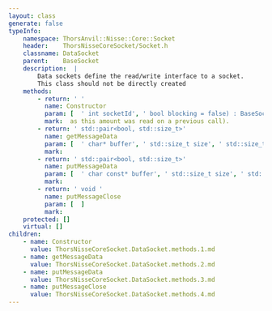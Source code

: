 ```yaml
---
layout: class
generate: false
typeInfo:
    namespace: ThorsAnvil::Nisse::Core::Socket
    header:    ThorsNisseCoreSocket/Socket.h
    classname: DataSocket
    parent:    BaseSocket
    description:  |
        Data sockets define the read/write interface to a socket.
        This class should not be directly created
    methods:
        - return: ' '
          name: Constructor
          param: [  ' int socketId', ' bool blocking = false) : BaseSocket(socketId', ' blocking) {} // @method // Reads data from a sokcet into a buffer. // If the stream is blocking will not return until the requested amount of data has been read or there is no more data to read. // If the stream in non blocking will return if the read operation would block. // @return This method returns a <code>std::pair&lt;bool', ' std::size_t&gt;</code>. The first member `bool` indicates if more data can potentially be read from the stream. If the socket was cut or the EOF reached then this value will be false. The second member `std::size_t` indicates exactly how many bytes were read from this stream. // @param buffer The buffer data will be read into. // @param size The size of the buffer. // @param alreadyGot Offset into buffer (and amount size is reduced by' ]
          mark:  as this amount was read on a previous call).
        - return: ' std::pair<bool, std::size_t>'
          name: getMessageData
          param: [  ' char* buffer', ' std::size_t size', ' std::size_t alreadyGot = 0' ]
          mark:  
        - return: ' std::pair<bool, std::size_t>'
          name: putMessageData
          param: [  ' char const* buffer', ' std::size_t size', ' std::size_t alreadyPut = 0' ]
          mark:  
        - return: ' void '
          name: putMessageClose
          param: [  ]
          mark: 
    protected: []
    virtual: []
children:
    - name: Constructor
      value: ThorsNisseCoreSocket.DataSocket.methods.1.md
    - name: getMessageData
      value: ThorsNisseCoreSocket.DataSocket.methods.2.md
    - name: putMessageData
      value: ThorsNisseCoreSocket.DataSocket.methods.3.md
    - name: putMessageClose
      value: ThorsNisseCoreSocket.DataSocket.methods.4.md
---
```

